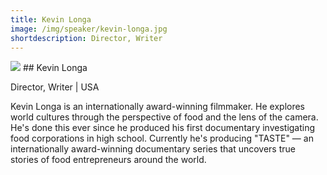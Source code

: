 ```yaml
---
title: Kevin Longa
image: /img/speaker/kevin-longa.jpg
shortdescription: Director, Writer
---
```

<img src="/img/speaker/kevin-longa.jpg">
## Kevin Longa 

Director, Writer | USA

Kevin Longa is an internationally award-winning filmmaker. He explores world cultures through the perspective of food and the lens of the camera. He's done this ever since he produced his first documentary investigating food corporations in high school. Currently he's producing "TASTE" — an internationally award-winning documentary series that uncovers true stories of food entrepreneurs around the world. 